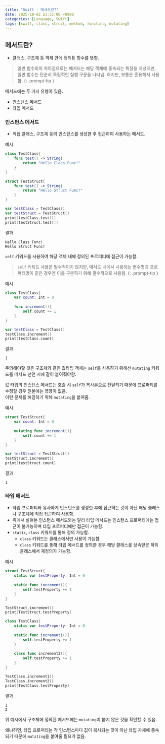 ```yaml
---
title: "Swift - 메서드란?"
date: 2025-10-02 21:35:00 +0900
categories: [Language, Swift]
tags: [swift, class, struct, method, functino, mutating]
---
```


## **메서드란?**
- 클래스, 구조체 등 객체 안에 정의된 함수를 뜻함.

> 일반 함수와의 차이점으로는 메서드는 해당 객체에 종속되는 특징을 지녔지만, 일반 함수는 단순히 독립적인 실행 구문을 나타냄. 하지만, 보통은 혼용해서 사용함.
{: .prompt-tip }

메서드에는 두 가지 유형이 있음.
- 인스턴스 메서드
- 타입 메서드

### **인스턴스 메서드**
- 직접 클래스, 구조체 등의 인스턴스를 생성한 후 접근하여 사용하는 메서드.

예시
```swift
class TestClass{
    func test() -> String{
        return "Hello Class Func!"
    }
}

struct TestStruct{
    func test() -> String{
        return "Hello Struct Func!"
    }
}

var testClass = TestClass()
var testStruct = TestStruct()
print(testClass.test())
print(testStruct.test())
```

결과
```
Hello Class Func!
Hello Struct Func!
```

`self` 키워드를 사용하여 해당 객체 내에 정의된 프로퍼티에 접근이 가능함.

> `self` 키워드 사용은 필수적이지 않지만, 메서드 내에서 사용되는 변수명과 프로퍼티명이 같은 경우엔 이를 구분하기 위해 필수적으로 사용됨.
{: .prompt-tip }

예시
```swift
class TestClass{
    var count: Int = 0
    
    func increment(){
        self.count += 1
    }
}

var testClass = TestClass()
testClass.increment()
print(testClass.count)
```

결과
```
1
```

주의해야할 것은 구조체와 같은 값타입 객체는 `self`를 사용하기 위해선 `mutating` 키워드를 메서드 선언 시에 같이 붙여줘야함.

값 타입의 인스턴스 메서드는 호출 시 `self`가 복사본으로 전달되기 때문에 프로퍼티를 수정할 경우 원본에는 영향이 없음.<br>
이런 문제를 해결하기 위해 `mutating`을 붙여줌.

예시
```swift
struct TestStruct{
    var count: Int = 0
    
    mutating func increment(){
        self.count += 1
    }
}

var testStruct = TestStruct()
testStruct.increment()
print(testStruct.count)
```

결과
```
1
```

### **타입 메서드**
- 타입 프로퍼티와 유사하게 인스턴스를 생성한 후에 접근하는 것이 아닌 해당 클래스나 구조체에 직접 접근하여 사용함.
- 위에서 살펴본 인스턴스 메서드와는 달리 타입 메서드는 인스턴스 프로퍼티에는 접근이 불가능하며 타입 프로퍼티에만 접근이 가능함.
- `static`, `class` 키워드를 통해 정의 가능함.
  - `class` 키워드는 클래스에서만 사용이 가능함.
  - `class` 키워드를 통해 타입 메서드를 정의한 경우 해당 클래스를 상속받은 하위 클래스에서 재정의가 가능함.

예시
```swift
struct TestStruct{
    static var testProperty: Int = 0
    
    static func increment(){
        self.testProperty += 1
    }
}

TestStruct.increment()
print(TestStruct.testProperty)

class TestClass{
    static var testProperty: Int = 0
    
    static func increment1(){
        self.testProperty += 1
    }
    
    class func increment2(){
        self.testProperty += 1
    }
}

TestClass.increment1()
TestClass.increment2()
print(TestClass.testProperty)
```

결과
```
1
2
```

위 예시에서 구조체에 정의된 메서드에는 `mutating`이 붙지 않은 것을 확인할 수 있음.

왜냐하면, 타입 프로퍼티는 각 인스턴스마다 값이 복사되는 것이 아닌 타입 자체에 종속되기 때문에 `mutating`을 붙여줄 필요가 없음.

